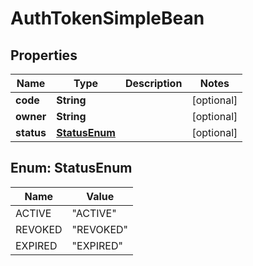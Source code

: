 
# AuthTokenSimpleBean

## Properties
Name | Type | Description | Notes
------------ | ------------- | ------------- | -------------
**code** | **String** |  |  [optional]
**owner** | **String** |  |  [optional]
**status** | [**StatusEnum**](#StatusEnum) |  |  [optional]


<a name="StatusEnum"></a>
## Enum: StatusEnum
Name | Value
---- | -----
ACTIVE | &quot;ACTIVE&quot;
REVOKED | &quot;REVOKED&quot;
EXPIRED | &quot;EXPIRED&quot;



